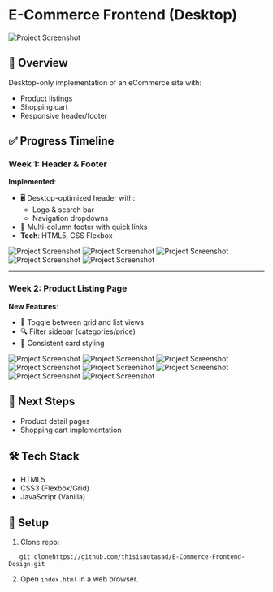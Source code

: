 # E-Commerce Frontend (Desktop)

![Project Screenshot](./images/SS/image.png)

## 📌 Overview
Desktop-only implementation of an eCommerce site with:
- Product listings
- Shopping cart
- Responsive header/footer

## ✅ Progress Timeline

### Week 1: Header & Footer
**Implemented**:
- 🖥️ Desktop-optimized header with:
  - Logo & search bar
  - Navigation dropdowns
- 📜 Multi-column footer with quick links
- **Tech**: HTML5, CSS Flexbox

![Project Screenshot](./images/SS/image-0.png)
![Project Screenshot](./images/SS/image-0-1.png)
![Project Screenshot](./images/SS/image-1.png)
![Project Screenshot](./images/SS/image-2.png)
![Project Screenshot](./images/SS/image-3.png)

---

### Week 2: Product Listing Page
**New Features**:
- 🔄 Toggle between grid and list views
- 🔍 Filter sidebar (categories/price)
- 🎨 Consistent card styling


![Project Screenshot](./images/SS/image-4.png)
![Project Screenshot](./images/SS/image-5.png)
![Project Screenshot](./images/SS/image-6.png)
![Project Screenshot](./images/SS/image-7.png)
![Project Screenshot](./images/SS/image-8.png)
![Project Screenshot](./images/SS/image-9.png)
![Project Screenshot](./images/SS/image-10.png)
![Project Screenshot](./images/SS/image-11.png)

## 📅 Next Steps
-  Product detail pages
-  Shopping cart implementation

## 🛠️ Tech Stack
- HTML5
- CSS3 (Flexbox/Grid)
- JavaScript (Vanilla)

## 🚀 Setup
1. Clone repo:
```
   git clonehttps://github.com/thisisnotasad/E-Commerce-Frontend-Design.git
```
2. Open `index.html` in a web browser.